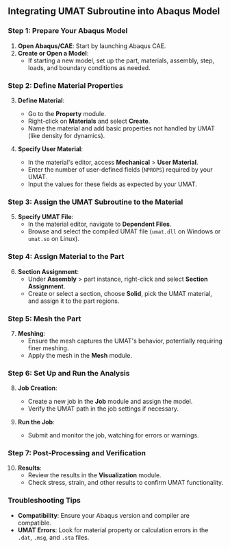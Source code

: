 ## Integrating UMAT Subroutine into Abaqus Model

### Step 1: Prepare Your Abaqus Model
1. **Open Abaqus/CAE**: Start by launching Abaqus CAE.
2. **Create or Open a Model**:
   - If starting a new model, set up the part, materials, assembly, step, loads, and boundary conditions as needed.

### Step 2: Define Material Properties
3. **Define Material**:
   - Go to the **Property** module.
   - Right-click on **Materials** and select **Create**.
   - Name the material and add basic properties not handled by UMAT (like density for dynamics).

4. **Specify User Material**:
   - In the material's editor, access **Mechanical** > **User Material**.
   - Enter the number of user-defined fields (`NPROPS`) required by your UMAT.
   - Input the values for these fields as expected by your UMAT.

### Step 3: Assign the UMAT Subroutine to the Material
5. **Specify UMAT File**:
   - In the material editor, navigate to **Dependent Files**.
   - Browse and select the compiled UMAT file (`umat.dll` on Windows or `umat.so` on Linux).

### Step 4: Assign Material to the Part
6. **Section Assignment**:
   - Under **Assembly** > part instance, right-click and select **Section Assignment**.
   - Create or select a section, choose **Solid**, pick the UMAT material, and assign it to the part regions.

### Step 5: Mesh the Part
7. **Meshing**:
   - Ensure the mesh captures the UMAT's behavior, potentially requiring finer meshing.
   - Apply the mesh in the **Mesh** module.

### Step 6: Set Up and Run the Analysis
8. **Job Creation**:
   - Create a new job in the **Job** module and assign the model.
   - Verify the UMAT path in the job settings if necessary.

9. **Run the Job**:
   - Submit and monitor the job, watching for errors or warnings.

### Step 7: Post-Processing and Verification
10. **Results**:
    - Review the results in the **Visualization** module.
    - Check stress, strain, and other results to confirm UMAT functionality.

### Troubleshooting Tips
- **Compatibility**: Ensure your Abaqus version and compiler are compatible.
- **UMAT Errors**: Look for material property or calculation errors in the `.dat`, `.msg`, and `.sta` files.
